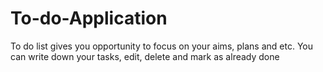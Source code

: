 # To-do-Application
 To do list gives you opportunity to focus on your aims, plans and etc. You can write down your tasks, edit, delete and mark as already done
